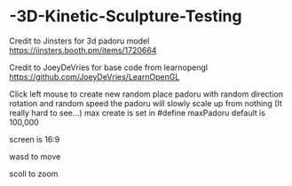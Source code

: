 # -3D-Kinetic-Sculpture-Testing

Credit to Jinsters for 3d padoru model
https://jinsters.booth.pm/items/1720664



Credit to JoeyDeVries for base code from learnopengl
https://github.com/JoeyDeVries/LearnOpenGL



Click left mouse to create new random place padoru with random direction rotation and random speed
the padoru will slowly scale up from nothing (It really hard to see...)
max create is set in #define maxPadoru default is 100,000

screen is 16:9

wasd to move 

scoll to zoom
